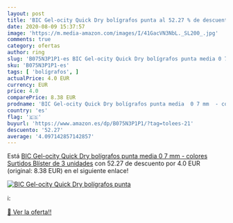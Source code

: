 ```yaml
---
layout: post
title: 'BIC Gel-ocity Quick Dry bolígrafos punta al 52.27 % de descuento'
date: 2020-08-09 15:37:57
image: 'https://m.media-amazon.com/images/I/41GacVN3NbL._SL200_.jpg'
comments: true
category: ofertas
author: ring
slug: 'B075N3P1P1-es BIC Gel-ocity Quick Dry bolígrafos punta media 0 7 mm -...'
sku: 'B075N3P1P1-es'
tags: [ 'bolígrafos', ]
actualPrice: 4.0 EUR
currency: EUR
price: 4.0
comparePrice: 8.38 EUR
prodname: 'BIC Gel-ocity Quick Dry bolígrafos punta media  0 7 mm  - colores Surtidos  Blíster de 3 unidades'
country: 'es'
flag: '🇪🇸'
buyurl: 'https://www.amazon.es/dp/B075N3P1P1/?tag=tolees-21'
descuento: '52.27'
average: '4.097142857142857'
---
```


Está [BIC Gel-ocity Quick Dry bolígrafos punta media  0 7 mm  - colores Surtidos  Blíster de 3 unidades](https://www.amazon.es/dp/B075N3P1P1/?tag=tolees-21) con 52.27 de descuento por 4.0 EUR (original: 8.38 EUR) en el siguiente enlace!

[![BIC Gel-ocity Quick Dry bolígrafos punta](https://m.media-amazon.com/images/I/41GacVN3NbL._SL200_.jpg)](https://www.amazon.es/dp/B075N3P1P1/?tag=tolees-21)

ℹ️:


[🛒 Ver la oferta!!](https://www.amazon.es/dp/B075N3P1P1/?tag=tolees-21)
